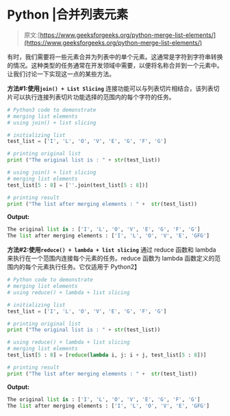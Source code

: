 # Python |合并列表元素

> 原文:[https://www.geeksforgeeks.org/python-merge-list-elements/](https://www.geeksforgeeks.org/python-merge-list-elements/)

有时，我们需要将一些元素合并为列表中的单个元素。这通常是字符到字符串转换的情况。这种类型的任务通常在开发领域中需要，以便将名称合并到一个元素中。让我们讨论一下实现这一点的某些方法。

**方法#1:使用`join() + List Slicing`**
连接功能可以与列表切片相结合，该列表切片可以执行连接列表切片功能选择的范围内的每个字符的任务。

```py
# Python3 code to demonstrate 
# merging list elements
# using join() + list slicing

# initializing list  
test_list = ['I', 'L', 'O', 'V', 'E', 'G', 'F', 'G']

# printing original list
print ("The original list is : " + str(test_list))

# using join() + list slicing
# merging list elements
test_list[5 : 8] = [''.join(test_list[5 : 8])]

# printing result 
print ("The list after merging elements : " +  str(test_list))
```

**Output:**

```py
The original list is : ['I', 'L', 'O', 'V', 'E', 'G', 'F', 'G']
The list after merging elements : ['I', 'L', 'O', 'V', 'E', 'GFG']

```

**方法#2:使用`reduce() + lambda + list slicing`**
通过 reduce 函数和 lambda 来执行在一个范围内连接每个元素的任务。reduce 函数为 lambda 函数定义的范围内的每个元素执行任务。它仅适用于 Python2】

```py
# Python code to demonstrate 
# merging list elements
# using reduce() + lambda + list slicing

# initializing list  
test_list = ['I', 'L', 'O', 'V', 'E', 'G', 'F', 'G']

# printing original list
print ("The original list is : " + str(test_list))

# using reduce() + lambda + list slicing
# merging list elements
test_list[5 : 8] = [reduce(lambda i, j: i + j, test_list[5 : 8])]

# printing result 
print ("The list after merging elements : " +  str(test_list))
```

**Output:**

```py
The original list is : ['I', 'L', 'O', 'V', 'E', 'G', 'F', 'G']
The list after merging elements : ['I', 'L', 'O', 'V', 'E', 'GFG']

```